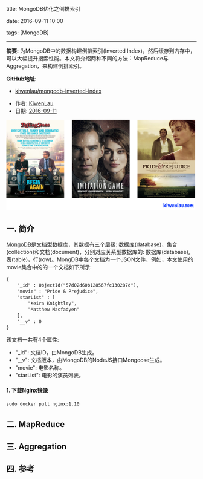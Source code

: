 title: MongoDB优化之倒排索引

date: 2016-09-11 10:00

tags: [MongoDB]

---

**摘要:** 为MongoDB中的数据构建倒排索引(Inverted Index)，然后缓存到内存中，可以大幅提升搜索性能。本文将介绍两种不同的方法：MapReduce与Aggregation，来构建倒排索引。

**GitHub地址:**
- [kiwenlau/mongodb-inverted-index](https://github.com/kiwenlau/mongodb-inverted-index)

<!-- more -->

- 作者: [KiwenLau](http://kiwenlau.com/)
- 日期: [2016-09-11](http://kiwenlau.com/2016/09/11/mongodb-inverted-index/)

<img src="mongodb-inverted-index/mongodb-inverted-index.png" width = "500"/>

## 一. 简介

[MongoDB](https://www.mongodb.com/)是文档型数据库，其数据有三个层级: 数据库(database)，集合(collection)和文档(document)，分别对应关系型数据库的: 数据库(database), 表(table)，行(row)。MongDB中每个文档为一个JSON文件，例如，本文使用的movie集合中的的一个文档如下所示:

```
{
	"_id" : ObjectId("57d02d60b128567fc130287d"),
	"movie" : "Pride & Prejudice",
	"starList" : [
		"Keira Knightley",
		"Matthew Macfadyen"
	],
	"__v" : 0
}
```

该文档一共有4个属性:

- "_id": 文档ID，由MongoDB生成。
- "__v": 文档版本，由MongoDB的NodeJS接口Mongoose生成。
- "movie": 电影名称。
- "starList": 电影的演员列表。 

#### **1. 下载Nginx镜像**

```
sudo docker pull nginx:1.10
```

## 二. MapReduce

## 三. Aggregation

## 四. 参考


